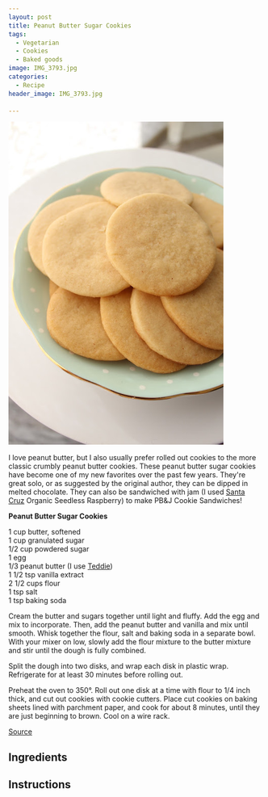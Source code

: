 ```yaml
---
layout: post
title: Peanut Butter Sugar Cookies
tags:
  - Vegetarian
  - Cookies
  - Baked goods
image: IMG_3793.jpg
categories:
  - Recipe
header_image: IMG_3793.jpg

---
```


![Image of Peanut Butter Sugar Cookies.](/upload/IMG_3793.jpg)

I love peanut butter, but I also usually prefer rolled out cookies to the more classic crumbly peanut butter cookies. These peanut butter sugar cookies have become one of my new favorites over the past few years. They're great solo, or as suggested by the original author, they can be dipped in melted chocolate. They can also be sandwiched with jam (I used [Santa Cruz](http://www.santacruzorganic.com/products/fruit-spreads/seedless-red-raspberry) Organic Seedless Raspberry) to make PB&J Cookie Sandwiches!

**Peanut Butter Sugar Cookies**  
  
1 cup butter, softened  
1 cup granulated sugar  
1/2 cup powdered sugar  
1 egg  
1/3 peanut butter (I use [Teddie](http://teddie.com/))  
1 1/2 tsp vanilla extract  
2 1/2 cups flour  
1 tsp salt  
1 tsp baking soda  
  
Cream the butter and sugars together until light and fluffy. Add the egg and mix to incorporate. Then, add the peanut butter and vanilla and mix until smooth. Whisk together the flour, salt and baking soda in a separate bowl. With your mixer on low, slowly add the flour mixture to the butter mixture and stir until the dough is fully combined.  
  
Split the dough into two disks, and wrap each disk in plastic wrap. Refrigerate for at least 30 minutes before rolling out.  
  
Preheat the oven to 350°. Roll out one disk at a time with flour to 1/4 inch thick, and cut out cookies with cookie cutters. Place cut cookies on baking sheets lined with parchment paper, and cook for about 8 minutes, until they are just beginning to brown. Cool on a wire rack.  
  
[Source](http://kitchenconfidante.com/simple-sundays-peanut-butter-sugar-cookies-recipe)

## Ingredients



## Instructions







